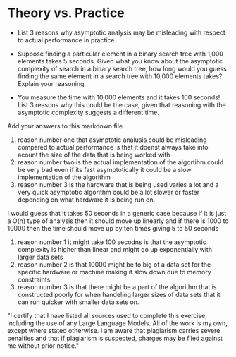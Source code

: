 # Theory vs. Practice

- List 3 reasons why asymptotic analysis may be misleading with respect to
  actual performance in practice.

- Suppose finding a particular element in a binary search tree with 1,000
  elements takes 5 seconds. Given what you know about the asymptotic complexity
  of search in a binary search tree, how long would you guess finding the same
  element in a search tree with 10,000 elements takes? Explain your reasoning.

- You measure the time with 10,000 elements and it takes 100 seconds! List 3
  reasons why this could be the case, given that reasoning with the asymptotic
  complexity suggests a different time.

Add your answers to this markdown file.

1. reason number one that asymptotic analusis could be misleading compared to actual performance is that it doenst always take into acount the size of the data that is being worked with
2. reason number two is the actual implementation of the algortihm could be very bad even if its fast asymptotically it could be a slow implementation of the algorithm
3. reason number 3 is the hardware that is being used varies a lot and a very quick asymptotic algorithm could be a lot slower or faster depending on what hardware it is being run on.

I would guess that it takes 50 seconds in a generic case because if it is just a O(n) type of analysis then it should move up linearly and if there is 1000 to 10000 then the time should move up by ten times giving 5 to 50 seconds

1. reason number 1 it might take 100 secodns is that the asymptotic complexity is higher than linear and might go up exponentially with larger data sets
2. reason number 2 is that 10000 might be to big of a data set for the specific hardware or machine making it slow down due to memory constraints
3. reason number 3 is that there might be a part of the algorithm that is constructed poorly for when handeling larger sizes of data sets that it can run quicker with smaller data sets on.

"I certify that I have listed all sources used to complete this exercise, including the use of any Large Language Models. All of the work is my own, except where stated otherwise. I am aware that plagiarism carries severe penalties and that if plagiarism is suspected, charges may be filed against me without prior notice."
